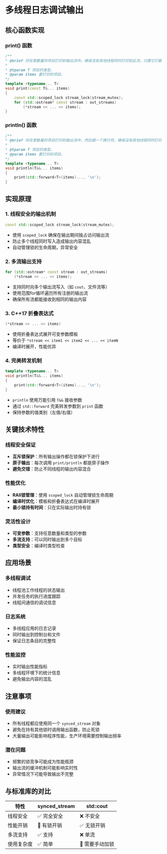 # 多线程日志调试输出

## 核心函数实现

### print() 函数
```cpp
/**
* @brief 将任意数量的项目打印到输出流中。确保没有其他线程同时打印到此流，只要它们都专门使用同一个`BS::synced_stream`对象进行打印。
*
* @tparam T 项目的类型。
* @param items 要打印的项目。
*/
template <typename... T>
void print(const T&... items)
{
    const std::scoped_lock stream_lock(stream_mutex);
    for (std::ostream* const stream : out_streams)
        (*stream << ... << items);
}
```

### println() 函数
```cpp
/**
* @brief 将任意数量的项目打印到输出流中，然后跟一个换行符。确保没有其他线程同时打印到此流，只要它们都专门使用同一个`BS::synced_stream`对象进行打印。
*
* @tparam T 项目的类型。
* @param items 要打印的项目。
*/
template <typename... T>
void println(T&&... items)
{
    print(std::forward<T>(items)..., '\n');
}
```

## 实现原理

### 1. 线程安全的输出机制
```cpp
const std::scoped_lock stream_lock(stream_mutex);
```
- 使用 `scoped_lock` 确保在输出期间独占访问输出流
- 防止多个线程同时写入造成输出内容混乱
- 自动管理锁的生命周期，异常安全

### 2. 多流输出支持
```cpp
for (std::ostream* const stream : out_streams)
    (*stream << ... << items);
```
- 支持同时向多个输出流写入（如 `cout`、文件流等）
- 使用范围for循环遍历所有注册的输出流
- 确保所有流都能接收到相同的输出内容

### 3. C++17 折叠表达式
```cpp
(*stream << ... << items)
```
- 使用折叠表达式展开可变参数模板
- 等价于 `*stream << item1 << item2 << ... << itemN`
- 编译时展开，性能优异

### 4. 完美转发机制
```cpp
template <typename... T>
void println(T&&... items)
{
    print(std::forward<T>(items)..., '\n');
}
```
- `println` 使用万能引用 `T&&` 接收参数
- 通过 `std::forward` 完美转发参数到 `print` 函数
- 保持参数的值类别（左值/右值）

## 关键技术特性

### 线程安全保证
- **互斥锁保护**：所有输出操作都在锁保护下进行
- **原子输出**：每次调用 `print/println` 都是原子操作
- **避免交错**：防止不同线程的输出内容混合

### 性能优化
- **RAII锁管理**：使用 `scoped_lock` 自动管理锁生命周期
- **编译时优化**：模板和折叠表达式在编译时展开
- **最小锁持有时间**：只在实际输出时持有锁

### 灵活性设计
- **可变参数**：支持任意数量和类型的参数
- **多流支持**：可以同时输出到多个目标
- **类型安全**：编译时类型检查

## 应用场景

### 多线程调试
- 线程池工作线程的状态输出
- 并发任务的执行进度跟踪
- 线程间通信的调试信息

### 日志系统
- 多线程应用的日志记录
- 同时输出到控制台和文件
- 保证日志条目的完整性

### 性能监控
- 实时输出性能指标
- 多线程环境下的统计信息
- 避免输出内容的混乱

## 注意事项

### 使用建议
- 所有线程都应使用同一个 `synced_stream` 对象
- 避免在持有其他锁时调用输出函数，防止死锁
- 大量输出可能影响程序性能，生产环境需要控制输出频率

### 潜在问题
- 频繁的锁竞争可能成为性能瓶颈
- 输出流的缓冲机制可能影响实时性
- 异常情况下可能导致输出不完整

## 与标准库的对比

| 特性 | synced_stream | std::cout |
|------|---------------|-----------|
| 线程安全 | ✅ 完全安全 | ❌ 不安全 |
| 性能开销 | 🔸 有锁开销 | ✅ 无锁开销 |
| 多流支持 | ✅ 支持 | ❌ 单流 |
| 使用复杂度 | ✅ 简单 | 🔸 需要手动加锁 |